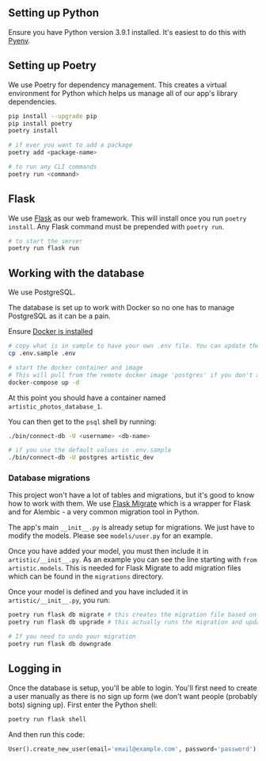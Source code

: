 ## Setting up Python
Ensure you have Python version 3.9.1 installed. It's easiest to do this with [Pyenv](https://github.com/pyenv/pyenv-installer).

## Setting up Poetry
We use Poetry for dependency management. This creates a virtual environment for Python which helps us manage all of our app's library dependencies.

```bash
pip install --upgrade pip
pip install poetry
poetry install

# if ever you want to add a package
poetry add <package-name>

# to run any CLI commands
poetry run <command>
```

## Flask
We use [Flask](https://flask.palletsprojects.com/en/1.1.x/) as our web framework. This will install once you run `poetry install`. Any Flask command must be prepended with `poetry run`.

```bash
# to start the server
poetry run flask run
```

## Working with the database
We use PostgreSQL.

The database is set up to work with Docker so no one has to manage PostgreSQL as it can be a pain.

Ensure [Docker is installed](https://docs.docker.com/get-docker/)

```bash
# copy what is in sample to have your own .env file. You can update the file as you wish, but you must have values for each of the variables in the .env at a minimum.
cp .env.sample .env

# start the docker container and image
# This will pull from the remote docker image 'postgres' if you don't already have it
docker-compose up -d
```

At this point you should have a container named `artistic_photos_database_1`.

You can then get to the `psql` shell by running:
```bash
./bin/connect-db -U <username> <db-name>

# if you use the default values in .env.sample
./bin/connect-db -U postgres artistic_dev
```

### Database migrations
This project won't have a lot of tables and migrations, but it's good to know how to work with them. We use [Flask Migrate](https://flask-migrate.readthedocs.io/en/latest/) which is a wrapper for Flask and for Alembic - a very common migration tool in Python.

The app's main `__init__.py` is already setup for migrations. We just have to modify the models. Please see `models/user.py` for an example.

Once you have added your model, you must then include it in `artistic/__init__.py`. As an example you can see the line starting with `from artistic.models`. This is needed for Flask Migrate to add migration files which can be found in the `migrations` directory.

Once your model is defined and you have included it in `artistic/__init__.py`, you run:
```bash
poetry run flask db migrate # this creates the migration file based on any changes it sees in our models
poetry run flask db upgrade # this actually runs the migration and updates the database

# If you need to undo your migration
poetry run flask db downgrade
```

## Logging in
Once the database is setup, you'll be able to login. You'll first need to create a user manually as there is no sign up form (we don't want people (probably bots) signing up). First enter the Python shell:

```bash
poetry run flask shell
```

And then run this code:
```python
User().create_new_user(email='email@example.com', password='password')
```
